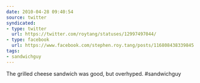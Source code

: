 ```yaml
---
date: 2010-04-28 09:40:54
source: twitter
syndicated:
- type: twitter
  url: https://twitter.com/roytang/statuses/12997497044/
- type: facebook
  url: https://www.facebook.com/stephen.roy.tang/posts/116808438339845
tags:
- sandwichguy
---
```


The grilled cheese sandwich was good, but overhyped. #sandwichguy